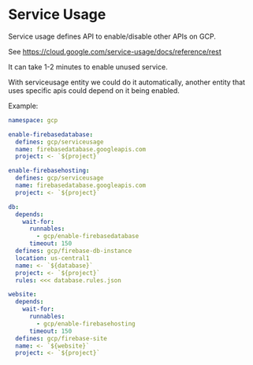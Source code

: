 # Service Usage

Service usage defines API to enable/disable other APIs on GCP.

See https://cloud.google.com/service-usage/docs/reference/rest

It can take 1-2 minutes to enable unused service.

With serviceusage entity we could do it automatically, another entity that uses specific apis could depend on it being
enabled.

Example:

```yaml
namespace: gcp

enable-firebasedatabase:
  defines: gcp/serviceusage
  name: firebasedatabase.googleapis.com
  project: <- `${project}`

enable-firebasehosting:
  defines: gcp/serviceusage
  name: firebasedatabase.googleapis.com
  project: <- `${project}`

db:
  depends:
    wait-for:
      runnables:
        - gcp/enable-firebasedatabase
      timeout: 150
  defines: gcp/firebase-db-instance
  location: us-central1
  name: <- `${database}`
  project: <- `${project}`
  rules: <<< database.rules.json

website:
  depends:
    wait-for:
      runnables:
        - gcp/enable-firebasehosting
      timeout: 150
  defines: gcp/firebase-site
  name: <- `${website}`
  project: <- `${project}`
```
